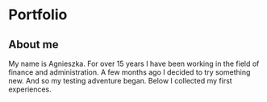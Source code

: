 # Portfolio
## About me
My name is Agnieszka. For over 15 years I have been working in the field of finance and administration. A few months ago I decided to try something new. And so my testing adventure began. 
Below I collected my first experiences. 
